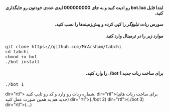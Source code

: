 <h4 dir="rtl">ابتدا فایل bot.lua رو ادیت کنید و به جای 000000000 ایدی عددی خودتون رو جایگذاری کنید.</h4>
<h4 dir="rtl"> سورس <em>ربات تبلیغ‌گر</em> را کپی کرده و پیش‌زمینه‌ها را نصب کنید.</h4>
<h4 dir="rtl">موارد زیر را در ترمینال وارد کنید </h4>
<pre>
<span>git clone https://github.com/MrArsham/tabchi</span>
<span>cd tabchi</span>
<span>chmod +x bot</span>
<span>./bot install</span>
</pre>
<h4 dir="rtl"> برای ساخت ربات جدید <strong>bot 1/.</strong> را وارد کنید.
</h4>
<pre>
<span>./bot 1</span>
</pre> 
</h4> dir="rtl"> شماره ربات رو وارد و کد رو تایپ کنید.</h4>
</h4> dir="rtl">(برای ساخت ربات های جدید هم به همین صورت عمل کنید)</h4>
</h4> dir="rtl">(./bot 2)</h4>
</h4> dir="rtl">(./bot 3)</h4>
</h4> dir="rtl">(...)</h4>
</pre> 
